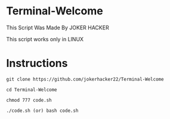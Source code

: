 # Terminal-Welcome

This Script Was Made By JOKER HACKER 

This script works only in LINUX

# Instructions

`git clone https://github.com/jokerhacker22/Terminal-Welcome`

`cd Terminal-Welcome`

`chmod 777 code.sh`

`./code.sh (or) bash code.sh`

